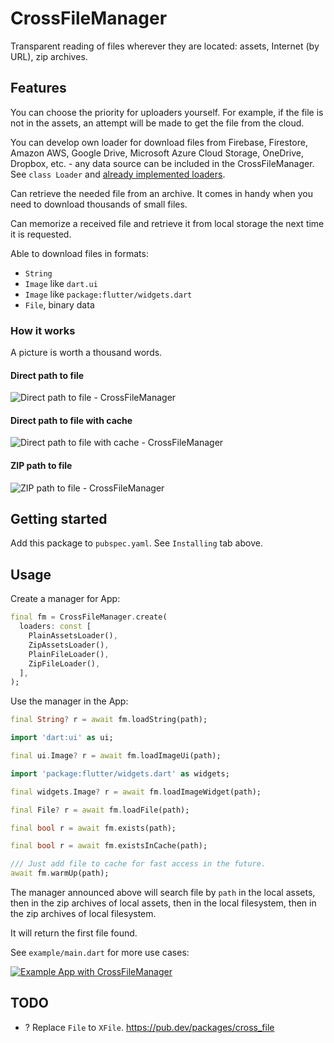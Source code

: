 # CrossFileManager

Transparent reading of files wherever they are located: assets, Internet (by URL), zip archives.

## Features

You can choose the priority for uploaders yourself. For example, if the file is not in the assets, an attempt will be made to get the file from the cloud.

You can develop own loader for download files from Firebase, Firestore, Amazon AWS, Google Drive, Microsoft Azure Cloud Storage, OneDrive, Dropbox, etc. - any data source can be included in the CrossFileManager. See `class Loader` and [already implemented loaders](https://github.com/signmotion/cross_file_manager/tree/master/lib/src/loaders).

Can retrieve the needed file from an archive. It comes in handy when you need to download thousands of small files.

Can memorize a received file and retrieve it from local storage the next time it is requested.

Able to download files in formats:

- `String`
- `Image` like `dart.ui`
- `Image` like `package:flutter/widgets.dart`
- `File`, binary data

### How it works

A picture is worth a thousand words.

#### Direct path to file

![Direct path to file - CrossFileManager](https://raw.githubusercontent.com/signmotion/cross_file_manager/master/images/direct_path_to_file.webp)

#### Direct path to file with cache

![Direct path to file with cache - CrossFileManager](https://raw.githubusercontent.com/signmotion/cross_file_manager/master/images/direct_path_to_file_with_cache.webp)

#### ZIP path to file

![ZIP path to file - CrossFileManager](https://raw.githubusercontent.com/signmotion/cross_file_manager/master/images/zip_path_to_file.webp)

## Getting started

Add this package to `pubspec.yaml`. See `Installing` tab above.

## Usage

Create a manager for App:

```dart
final fm = CrossFileManager.create(
  loaders: const [
    PlainAssetsLoader(),
    ZipAssetsLoader(),
    PlainFileLoader(),
    ZipFileLoader(),
  ],
);
```

Use the manager in the App:

```dart
final String? r = await fm.loadString(path);
```

```dart
import 'dart:ui' as ui;

final ui.Image? r = await fm.loadImageUi(path);
```

```dart
import 'package:flutter/widgets.dart' as widgets;

final widgets.Image? r = await fm.loadImageWidget(path);
```

```dart
final File? r = await fm.loadFile(path);
```

```dart
final bool r = await fm.exists(path);
```

```dart
final bool r = await fm.existsInCache(path);
```

```dart
/// Just add file to cache for fast access in the future.
await fm.warmUp(path);
```

The manager announced above will search file by `path` in the local assets,
then in the zip archives of local assets,
then in the local filesystem,
then in the zip archives of local filesystem.

It will return the first file found.

See `example/main.dart` for more use cases:

[![Example App with CrossFileManager](https://raw.githubusercontent.com/signmotion/cross_file_manager/master/images/zip_assets_demo.webp)](https://github.com/signmotion/cross_file_manager/tree/master/example)

## TODO

- ? Replace `File` to `XFile`. <https://pub.dev/packages/cross_file>
